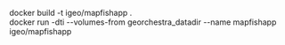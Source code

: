 docker build -t igeo/mapfishapp .  
docker run -dti --volumes-from georchestra_datadir --name mapfishapp igeo/mapfishapp
